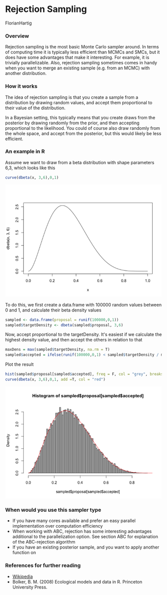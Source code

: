 # Rejection Sampling
FlorianHartig  

### Overview

Rejection sampling is the most basic Monte Carlo sampler around. In terms of computing time it is typically less efficient than MCMCs and SMCs, but it does have some advantages that make it interesting. For example, it is trivially parallelizable. Also, rejection sampling sometimes comes in handy when you want to merge an existing sample (e.g. from an MCMC) with another distribution. 


### How it works

The idea of rejection sampling is that you create a sample from a distribution by drawing random values, and accept them proportional to their value of the distribution. 

In a Bayesian setting, this typically means that you create draws from the posterior by drawing randomly from the prior, and then accepting proportional to the likelihood. You could of course also draw randomly from the whole space, and accept from the posterior, but this would likely be less efficient. 

### An example in R

Assume we want to draw from a beta distribution with shape parameters 6,3, which looks like this


```r
curve(dbeta(x, 3,6),0,1)
```

![](ExampleRejectionSampler_files/figure-html/unnamed-chunk-1-1.png) 


To do this, we first create a data.frame with 100000 random values between 0 and 1, and calculate their beta density values 



```r
sampled <- data.frame(proposal = runif(100000,0,1))
sampled$targetDensity <- dbeta(sampled$proposal, 3,6)
```

Now, accept proportional to the targetDensity. It's easiest if we calculate the highest density value, and then accept the others in relation to that


```r
maxDens = max(sampled$targetDensity, na.rm = T)
sampled$accepted = ifelse(runif(100000,0,1) < sampled$targetDensity / maxDens, TRUE, FALSE)
```


Plot the result


```r
hist(sampled$proposal[sampled$accepted], freq = F, col = "grey", breaks = 100)
curve(dbeta(x, 3,6),0,1, add =T, col = "red")
```

![](ExampleRejectionSampler_files/figure-html/unnamed-chunk-4-1.png) 


### When would you use this sampler type

* If you have many cores available and prefer an easy parallel implementation over computation efficiency
* When working with ABC, rejection has some interesting advantages additional to the parallelization option. See section ABC for explanation of the ABC-rejection algorithm
* If you have an existing posterior sample, and you want to apply another function on 



### References for further reading 

* [Wikipedia](http://en.wikipedia.org/wiki/Rejection_sampling)
* Bolker, B. M. (2008) Ecological models and data in R. Princeton University Press.


